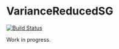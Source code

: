 # VarianceReducedSG

[![Build Status](https://travis-ci.org/mvmorin/VarianceReducedSG.jl.svg?branch=master)](https://travis-ci.org/mvmorin/VarianceReducedSG.jl)

Work in progress.
